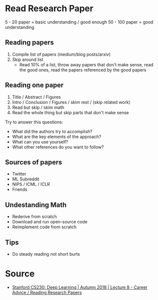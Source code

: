 # Read Research Paper

5 - 20 paper = basic understanding / good enough
50 - 100 paper = good understanding

## Reading papers

1. Compile list of papers (medium/blog posts/arxiv)
2. Skip around list
    * Read 10% of a list, throw away papers that don't make sense, read the good ones, read the papers referenced by the good papers

## Reading one paper

1. Title / Abstract / Figures
2. Intro / Conclusion / Figures / skim rest / (skip related work)
3. Read but skip / skim math
4. Read the whole thing but skip parts that don't make sense

Try to answer this questions:
* What did the authors try to accomplish?
* What are the key elements of the approach?
* What can you use yourself?
* What other references do you want to follow?

## Sources of papers

* Twitter
* ML Subreddit
* NIPS / ICML / ICLR
* Friends

## Undestanding Math

* Rederive from scratch
* Download and run open-source code
* Reimplement code from scratch

## Tips

* Do steady reading not short burts

# Source
* [Stanford CS230: Deep Learning | Autumn 2018 | Lecture 8 - Career Advice / Reading Research Papers](https://www.youtube.com/watch?v=733m6qBH-jI)

